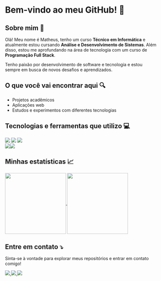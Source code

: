 # Bem-vindo ao meu GitHub! 👋  

## Sobre mim  :raising_hand:
Olá! Meu nome é Matheus, tenho um curso **Técnico em Informática** e atualmente estou cursando **Análise e Desenvolvimento de Sistemas**. Além disso, estou me aprofundando na área de tecnologia com um curso de **Programação Full Stack**.  

Tenho paixão por desenvolvimento de software e tecnologia e estou sempre em busca de novos desafios e aprendizados.  

## O que você vai encontrar aqui :mag:
- Projetos acadêmicos  
- Aplicações web
- Estudos e experimentos com diferentes tecnologias

## Tecnologias e ferramentas que utilizo :computer: 
<img src="https://img.shields.io/badge/HTML-239120?style=for-the-badge&logo=html5&logoColor=white" /> <img src="https://img.shields.io/badge/CSS-239120?&style=for-the-badge&logo=css3&logoColor=white" /> <img src="https://img.shields.io/badge/JavaScript-F7DF1E?style=for-the-badge&logo=javascript&logoColor=black" />
<br>
<img src="https://img.shields.io/badge/Visual_Studio_Code-0078D4?style=for-the-badge&logo=visual%20studio%20code&logoColor=white"/><img src="https://img.shields.io/badge/Figma-F24E1E?style=for-the-badge&logo=figma&logoColor=white"/>

## Minhas estatísticas :chart_with_upwards_trend:

<a href="https://github.com/anuraghazra/github-readme-stats">
  <img height=200 align="center" src="https://github-readme-stats.vercel.app/api?username=matheeusaraujo&text_color=9f9f9f&bg_color=151515&title_color=fff" />
</a>
<a href="https://github.com/anuraghazra/convoychat">
  <img height=200 align="center" src="https://github-readme-stats.vercel.app/api/top-langs/?username=matheeusaraujo&text_color=9f9f9f&bg_color=151515&title_color=fff" />
</a>


## Entre em contato  :arrow_heading_down:
Sinta-se à vontade para explorar meus repositórios e entrar em contato comigo!  

<a href="https://www.linkedin.com/in/matheeusaraujo/"/><img src="https://img.shields.io/badge/LinkedIn-0077B5?style=for-the-badge&logo=linkedin&logoColor=white" /> <a href="https://www.instagram.com/_matheeusaraujo/"/><img src="https://img.shields.io/badge/Instagram-E4405F?style=for-the-badge&logo=instagram&logoColor=white" /> <a href="mailto:matheus12araujo@hotmail.com" /> <img src="https://img.shields.io/badge/Microsoft_Outlook-0078D4?style=for-the-badge&logo=microsoft-outlook&logoColor=white" />






